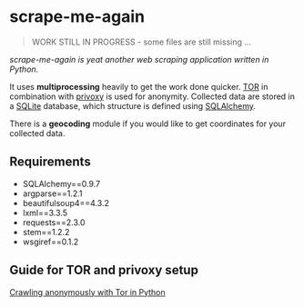 # scrape-me-again
> WORK STILL IN PROGRESS - some files are still missing ...

*scrape-me-again is yeat another web scraping application written in Python.*

It uses **multiprocessing** heavily to get the work done quicker. [TOR](https://www.torproject.org/) in combination with [privoxy](http://www.privoxy.org/) is used for anonymity. Collected data are stored in a [SQLite](http://www.sqlite.org/) database, which structure is defined using [SQLAlchemy](http://www.sqlalchemy.org/).

There is a **geocoding** module if you would like to get coordinates for your collected data.

## Requirements
* SQLAlchemy==0.9.7
* argparse==1.2.1
* beautifulsoup4==4.3.2
* lxml==3.3.5
* requests==2.3.0
* stem==1.2.2
* wsgiref==0.1.2

## Guide for TOR and privoxy setup
[Crawling anonymously with Tor in Python](http://sacharya.com/crawling-anonymously-with-tor-in-python/)
